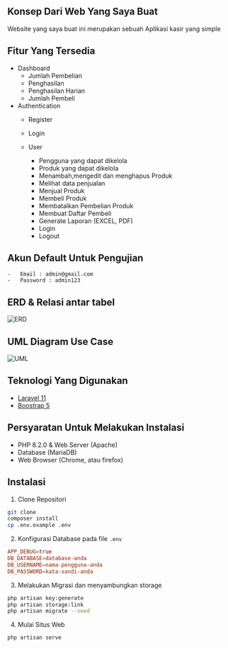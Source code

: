 
##  Konsep Dari Web Yang Saya Buat

Website yang saya buat ini merupakan sebuah Aplikasi kasir yang simple

## Fitur Yang Tersedia

-   Dashboard
    -   Jumlah Pembelian
    -   Penghasilan
    -   Penghasilan Harian
    -   Jumlah Pembeli
-   Authentication
    -   Register
    -   Login

    -   User
        -   Pengguna yang dapat dikelola 
        -   Produk yang dapat dikelola
        -   Menambah,mengedit dan menghapus Produk
        -   Melihat data penjualan
        -   Menjual Produk
        -   Membeli Produk
        -   Membatalkan Pembelian Produk
        -   Membuat Daftar Pembeli
        -   Generate Laporan (EXCEL, PDF)
        -   Login
        -   Logout

## Akun Default Untuk Pengujian

    -   Email : admin@gmail.com
    -   Password : admin123

## ERD & Relasi antar tabel

![ERD](https://github.com/user-attachments/assets/9f5ca369-f168-4217-aed2-2f861beea596)

## UML Diagram Use Case

![UML](https://github.com/user-attachments/assets/479e9da1-a248-470c-8261-79769aa4e409)

## Teknologi Yang Digunakan

-   <a href="https://laravel.com/">Laravel 11</a>
-   <a href="https://getbootstrap.com/">Boostrap 5</a>

## Persyaratan Untuk Melakukan Instalasi

-   PHP 8.2.0 & Web Server (Apache)
-   Database (MariaDB)
-   Web Browser (Chrome, atau firefox)

## Instalasi 

1. Clone Repositori

```bash
git clone 
composer install
cp .env.example .env
```

2. Konfigurasi Database pada file `.env`

```conf
APP_DEBUG=true
DB_DATABASE=database-anda
DB_USERNAME=nama-pengguna-anda
DB_PASSWORD=kata-sandi-anda
```

3. Melakukan Migrasi dan menyambungkan storage

```bash
php artisan key:generate
php artisan storage:link
php artisan migrate --seed
```

4. Mulai Situs Web

```bash
php artisan serve
```


